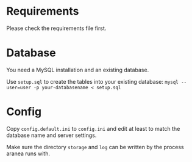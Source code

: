 # Requirements

Please check the requirements file first.

# Database

You need a MySQL installation and an existing database.

Use `setup.sql` to create the tables into your existing database: `mysql --user=user -p your-databasename < setup.sql`

# Config

Copy `config.default.ini` to `config.ini` and edit at least to match the database name and server settings.

Make sure the directory `storage` and `log` can be written by the process aranea runs with.
